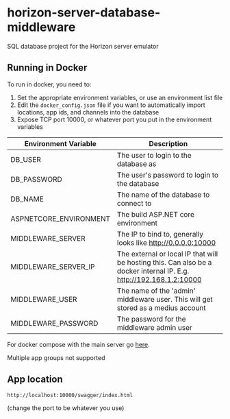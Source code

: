 # horizon-server-database-middleware
SQL database project for the Horizon server emulator

## Running in Docker
To run in docker, you need to:

1. Set the appropriate environment variables, or use an environment list file
2. Edit the `docker_config.json` file if you want to automatically import locations, app ids, and channels into the database
3. Expose TCP port 10000, or whatever port you put in the environment variables

| Environment Variable   | Description                                                                                                         |
|------------------------|---------------------------------------------------------------------------------------------------------------------|
| DB_USER                | The user to login to the database as                                                                                |
| DB_PASSWORD            | The user's password to login to the database                                                                        |
| DB_NAME                | The name of the database to connect to                                                                              |
| ASPNETCORE_ENVIRONMENT | The build ASP.NET core environment                                                                                  |
| MIDDLEWARE_SERVER      | The IP to bind to, generally looks like http://0.0.0.0:10000                                                        |
| MIDDLEWARE_SERVER_IP   | The external or local IP that will be hosting this. Can also be a docker internal IP. E.g. http://192.168.1.2:10000 |
| MIDDLEWARE_USER        | The name of the 'admin' middleware user. This will get stored as a medius account                                   |
| MIDDLEWARE_PASSWORD    | The password for the middleware admin user                                                                          |

For docker compose with the main server go [here](https://github.com/Horizon-Private-Server/horizon-server).

Multiple app groups not supported

## App location
```
http://localhost:10000/swagger/index.html
```
(change the port to be whatever you use)
